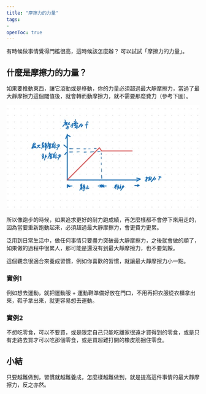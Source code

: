 ```yaml
---
title: "摩擦力的力量"
tags:
- 
openToc: true
---
```


有時候做事情覺得門檻很高，這時候該怎麼辦？ 可以試試「摩擦力的力量」。

## 什麼是摩擦力的力量？

如果要推動東西，讓它滾動或是移動，你的力量必須超過最大靜摩擦力，當過了最大靜摩擦力這個閾值後，就會轉而動摩擦力，就不需要那麼費力（參考下圖）。


![The Power of Friction](notes/images/Friction.jpg)

所以像跑步的時候，如果追求更好的耐力跑成績，再怎麼樣都不會停下來用走的，因為當要重新跑動起來，必須超過最大靜摩擦力，會更費力更累。  

泛用到日常生活中，做任何事情只要盡力突破最大靜摩擦力，之後就會做的順了，如果做的過程中很累人，那可能是還沒有到最大靜摩擦力，也不要氣餒。  


這個觀念很適合來養成習慣，例如你喜歡的習慣，就讓最大靜摩擦力小一點。

### 實例1

例如想去運動，就把運動服 + 運動鞋準備好放在門口，不用再把衣服從衣櫃拿出來，鞋子拿出來，就更容易想去運動。  

### 實例2

不想吃零食，可以不要買，或是限定自己只能吃離家很遠才買得到的零食，或是只有走路去買才可以吃那個零食，或是買超難打開的橡皮筋捆住零食。  

## 小結

只要越難做到，習慣就越難養成，怎麼樣越難做到，就是提高這件事情的最大靜摩擦力，反之亦然。